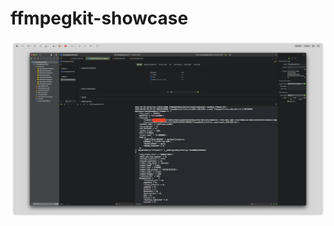 # ffmpegkit-showcase
![alt text](https://github.com/kasimok/ffmpegkit-showcase/blob/main/Screen%20Shot%202022-09-09%20at%209.16.48%20AM.png)

